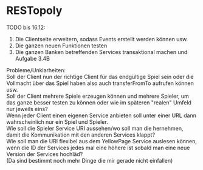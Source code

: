 # RESTopoly

TODO bis 16.12:  
1. Die Clientseite erweitern, sodass Events erstellt werden können usw.  
2. Die ganzen neuen Funktionen testen  
3. Die ganzen Banken betreffenden Services transaktional machen und Aufgabe 3.4B  
  
Probleme/Unklarheiten:  
Soll der Client nun der richtige Client für das endgültige Spiel sein oder die Vollmacht über das Spiel haben also auch transferFromTo aufrufen können usw.  
Soll der Client mehrere Spiele erzeugen können und mehrere Spieler, um das ganze besser testen zu können oder wie im späteren "realen" Umfeld nur jeweils eins?  
Wenn jeder Client einen eigenen Service anbieten soll unter einer URL dann wahrscheinlich nur ein Spiel und Spieler.   
Wie soll die Spieler Service URI aussehen/wo soll man die hernehmen, damit die Kommunikation mit den anderen Services klappt?  
Wie soll man die URI flexibel aus dem YellowPage Service auslesen können, wenn die ID der Services jedes mal eine höhere ist sobald man eine neue Version der Services hochläd?  
(Da sind bestimmt noch mehr Dinge die mir gerade nicht einfallen)  
